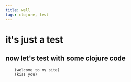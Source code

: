 ```yaml
---
title: well
tags: clojure, test
---
```



# it's just a test


## now let's test with some clojure code

```clojure
    (welcome to my site)
    (kiss you)
```
